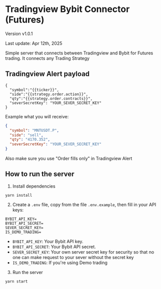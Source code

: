 # Tradingview Bybit Connector (Futures)

Version v1.0.1

Last update: Apr 12th, 2025

Simple server that connects between Tradingview and Bybit for Futures trading. It connects any Trading Strategy

## Tradingview Alert payload

```
{
  "symbol":"{{ticker}}",
  "side":"{{strategy.order.action}}",
  "qty":"{{strategy.order.contracts}}",
  "severSecretKey": "YOUR_SEVER_SECRET_KEY"
}
```

Example what you will receive:

```json
{
  "symbol": "MNTUSDT.P",
  "side": "sell",
  "qty": "4170.352",
  "severSecretKey": "YOUR_SEVER_SECRET_KEY"
}
```

Also make sure you use "Order fills only" in Tradingview Alert

## How to run the server

1. Install dependencies

```
yarn install
```

2. Create a `.env` file, copy from the file `.env.example`, then fill in your API keys:

```
BYBIT_API_KEY=
BYBIT_API_SECRET=
SEVER_SECRET_KEY=
IS_DEMO_TRADING=
```

- `BYBIT_API_KEY`: Your Bybit API key.
- `BYBIT_API_SECRET`: Your Bybit API secret.
- `SEVER_SECRET_KEY`: Your own server secret key for security so that no one can make request to your sever without the secret key
- `IS_DEMO_TRADING`: If you're using Demo trading

3. Run the server

```
yarn start
```
